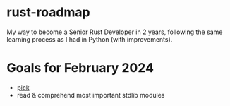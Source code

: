 # rust-roadmap
My way to become a Senior Rust Developer in 2 years, following the same learning process as I had in Python (with improvements).

# Goals for February 2024
- [pick](https://github.com/bswck/pick)
- read & comprehend most important stdlib modules
